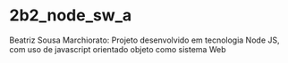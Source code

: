 # 2b2_node_sw_a
Beatriz Sousa Marchiorato: Projeto desenvolvido em tecnologia Node JS, com uso de javascript orientado objeto como sistema Web
